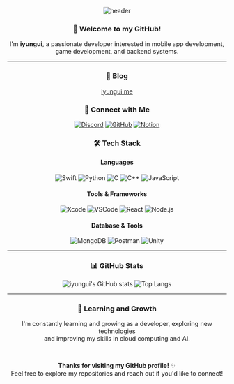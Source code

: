 <div align="center">

![header](https://capsule-render.vercel.app/api?type=cylinder&color=gradient&height=200&section=header&text=iyungui&fontSize=80&animation=blinking)


  
### 👋 Welcome to my GitHub!

I'm **iyungui**, a passionate developer interested in mobile app development,<br>
game development, and backend systems.

---

### 📝 Blog
[iyungui.me](https://iyungui.me/)

### 🤝 Connect with Me
[![Discord](https://img.shields.io/badge/Discord-7289DA?style=for-the-badge&logo=discord&logoColor=white)](https://discord.com/)
[![GitHub](https://img.shields.io/badge/GitHub-100000?style=for-the-badge&logo=github&logoColor=white)](https://github.com/iyungui)
[![Notion](https://img.shields.io/badge/Notion-000000?style=for-the-badge&logo=notion&logoColor=white)](https://notion.so/)

### 🛠 Tech Stack

#### Languages
![Swift](https://img.shields.io/badge/Swift-FA7343?style=for-the-badge&logo=swift&logoColor=white)
![Python](https://img.shields.io/badge/Python-14354C?style=for-the-badge&logo=python&logoColor=white)
![C](https://img.shields.io/badge/C-00599C?style=for-the-badge&logo=c&logoColor=white)
![C++](https://img.shields.io/badge/C%2B%2B-00599C?style=for-the-badge&logo=c%2B%2B&logoColor=white)
![JavaScript](https://img.shields.io/badge/JavaScript-F7DF1E?style=for-the-badge&logo=JavaScript&logoColor=black)

#### Tools & Frameworks
![Xcode](https://img.shields.io/badge/Xcode-007ACC?style=for-the-badge&logo=Xcode&logoColor=white)
![VSCode](https://img.shields.io/badge/Visual_Studio_Code-0078D4?style=for-the-badge&logo=visual%20studio%20code&logoColor=white)
![React](https://img.shields.io/badge/React-61DAFB?style=for-the-badge&logo=React&logoColor=black)
![Node.js](https://img.shields.io/badge/Node.js-43853D?style=for-the-badge&logo=node.js&logoColor=white)

#### Database & Tools
![MongoDB](https://img.shields.io/badge/MongoDB-4EA94B?style=for-the-badge&logo=mongodb&logoColor=white)
![Postman](https://img.shields.io/badge/Postman-FF6C37?style=for-the-badge&logo=postman&logoColor=white)
![Unity](https://img.shields.io/badge/unity-%23000000.svg?style=for-the-badge&logo=unity&logoColor=white)

---

### 📊 GitHub Stats

![iyungui's GitHub stats](https://github-readme-stats.vercel.app/api?username=iyungui&theme=ambient_gradient&show_icons=true&rank_icon=github)
![Top Langs](https://github-readme-stats.vercel.app/api/top-langs/?username=iyungui&layout=compact&bg_color=00000000)

---

### 🌱 Learning and Growth

I'm constantly learning and growing as a developer, exploring new technologies<br>
and improving my skills in cloud computing and AI.

<br>

**Thanks for visiting my GitHub profile!** ✨<br>
Feel free to explore my repositories and reach out if you'd like to connect!

</div>
